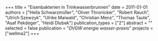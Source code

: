 +++
title = "Eisenbakterien in Trinkwasserbrunnen"
date = 2011-01-01
authors = ["Hella Schwarzmüller", "Oliver Thronicker", "Robert Rauch", "Ulrich Szewzyk", "Ulrike Maiwald", "Christian Menz", "Thomas Taute", "Asaf Pekdeger", "Heidi Dlubek"]
publication_types = ["2"]
abstract = ""
selected = false
publication = "*DVGW energie wasser-praxis*"
projects = ["wellma2"]
+++

